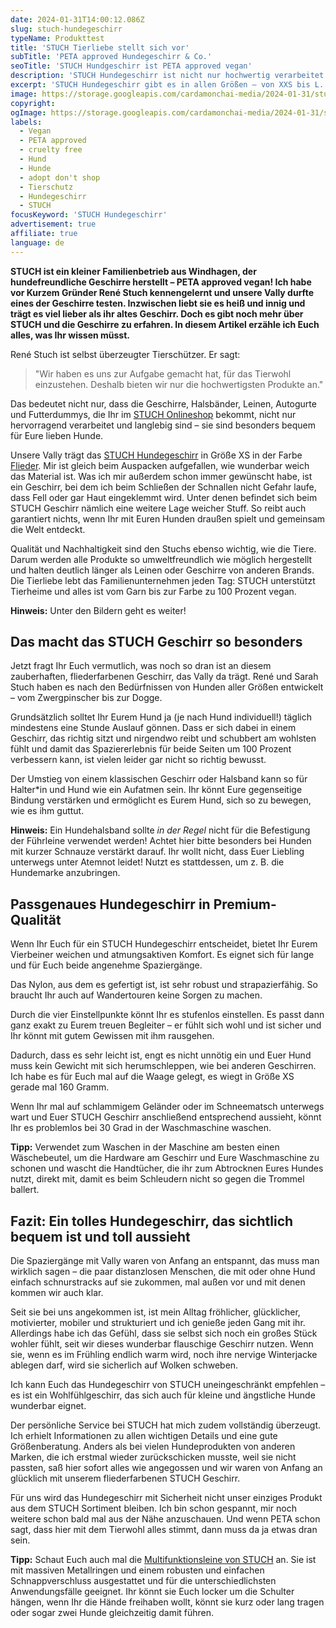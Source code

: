 ```yaml
---
date: 2024-01-31T14:00:12.086Z
slug: stuch-hundegeschirr
typeName: Produkttest
title: 'STUCH Tierliebe stellt sich vor'
subTitle: 'PETA approved Hundegeschirr & Co.'
seoTitle: 'STUCH Hundgeschirr ist PETA approved vegan'
description: 'STUCH Hundegeschirr ist nicht nur hochwertig verarbeitet: Hunde fühlen sich darin wohl! Holt Euch jetzt alle Infos über den tierfreundlichen Familienbetrieb!'
excerpt: 'STUCH Hundegeschirr gibt es in allen Größen – von XXS bis L. Es eignet sich auch für ängstliche und emfindliche Hunde sehr gut, da es nicht nur Sicherheit gibt, sondern auch sehr weich und angenehm zu tragen ist. Ich habe es mir ganz genau angeschaut und gemeinsam mit Vally getestet, ob es wirklich so bequem ist, wie PETA sagt.'
image: https://storage.googleapis.com/cardamonchai-media/2024-01-31/stuch-hundegeschirr-soundsvegan-com-21-jpg-imagine-f8f8f8_84746c_2048_1536/640.webp
copyright:
ogImage: https://storage.googleapis.com/cardamonchai-media/2024-01-31/stuch-hundegeschirr-soundsvegan-com-og-jpg-imagine-f8f8f8_94837a_1200_628/640.webp
labels:
  - Vegan
  - PETA approved
  - cruelty free
  - Hund
  - Hunde
  - adopt don't shop
  - Tierschutz
  - Hundegeschirr
  - STUCH
focusKeyword: 'STUCH Hundegeschirr'
advertisement: true
affiliate: true
language: de
---
```


**STUCH ist ein kleiner Familienbetrieb aus Windhagen, der hundefreundliche Geschirre herstellt – PETA approved vegan! Ich habe vor Kurzem Gründer René Stuch kennengelernt und unsere Vally durfte eines der Geschirre testen. Inzwischen liebt sie es heiß und innig und trägt es viel lieber als ihr altes Geschirr. Doch es gibt noch mehr über STUCH und die Geschirre zu erfahren. In diesem Artikel erzähle ich Euch alles, was Ihr wissen müsst.**

René Stuch ist selbst überzeugter Tierschützer. Er sagt:

> "Wir haben es uns zur Aufgabe gemacht hat, für das Tierwohl einzustehen. Deshalb bieten wir nur die hochwertigsten Produkte an."

Das bedeutet nicht nur, dass die Geschirre, Halsbänder, Leinen, Autogurte und Futterdummys, die Ihr im [STUCH Onlineshop](https://tidd.ly/3HFCtjb) bekommt, nicht nur hervorragend verarbeitet und langlebig sind – sie sind besonders bequem für Eure lieben Hunde.

Unsere Vally trägt das [STUCH Hundegeschirr](https://tidd.ly/3Oo5zr4) in Größe XS in der Farbe [Flieder](https://tidd.ly/3SEYhBJ). Mir ist gleich beim Auspacken aufgefallen, wie wunderbar weich das Material ist. Was ich mir außerdem schon immer gewünscht habe, ist ein Geschirr, bei dem ich beim Schließen der Schnallen nicht Gefahr laufe, dass Fell oder gar Haut eingeklemmt wird. Unter denen befindet sich beim STUCH Geschirr nämlich eine weitere Lage weicher Stuff. So reibt auch garantiert nichts, wenn Ihr mit Euren Hunden draußen spielt und gemeinsam die Welt entdeckt.

Qualität und Nachhaltigkeit sind den Stuchs ebenso wichtig, wie die Tiere. Darum werden alle Produkte so umweltfreundlich wie möglich hergestellt und halten deutlich länger als Leinen oder Geschirre von anderen Brands. Die Tierliebe lebt das Familienunternehmen jeden Tag: STUCH unterstützt Tierheime und alles ist vom Garn bis zur Farbe zu 100 Prozent vegan.

**Hinweis:** Unter den Bildern geht es weiter!

<Gallery name="stuch-hundegeschirr-soundsvegan.com-1" />

## Das macht das STUCH Geschirr so besonders

Jetzt fragt Ihr Euch vermutlich, was noch so dran ist an diesem zauberhaften, fliederfarbenen Geschirr, das Vally da trägt. René und Sarah Stuch haben es nach den Bedürfnissen von Hunden aller Größen entwickelt – vom Zwergpinscher bis zur Dogge.

Grundsätzlich solltet Ihr Eurem Hund ja (je nach Hund individuell!) täglich mindestens eine Stunde Auslauf gönnen. Dass er sich dabei in einem Geschirr, das richtig sitzt und nirgendwo reibt und schubbert am wohlsten fühlt und damit das Spaziererlebnis für beide Seiten um 100 Prozent verbessern kann, ist vielen leider gar nicht so richtig bewusst.

Der Umstieg von einem klassischen Geschirr oder Halsband kann so für Halter\*in und Hund wie ein Aufatmen sein. Ihr könnt Eure gegenseitige Bindung verstärken und ermöglicht es Eurem Hund, sich so zu bewegen, wie es ihm guttut.

**Hinweis:** Ein Hundehalsband sollte _in der Regel_ nicht für die Befestigung der Führleine verwendet werden! Achtet hier bitte besonders bei Hunden mit kurzer Schnauze verstärkt darauf. Ihr wollt nicht, dass Euer Liebling unterwegs unter Atemnot leidet! Nutzt es stattdessen, um z. B. die Hundemarke anzubringen.

## Passgenaues Hundegeschirr in Premium-Qualität

Wenn Ihr Euch für ein STUCH Hundegeschirr entscheidet, bietet Ihr Eurem Vierbeiner weichen und atmungsaktiven Komfort. Es eignet sich für lange und für Euch beide angenehme Spaziergänge.

Das Nylon, aus dem es gefertigt ist, ist sehr robust und strapazierfähig. So braucht Ihr auch auf Wandertouren keine Sorgen zu machen.

Durch die vier Einstellpunkte könnt Ihr es stufenlos einstellen. Es passt dann ganz exakt zu Eurem treuen Begleiter – er fühlt sich wohl und ist sicher und Ihr könnt mit gutem Gewissen mit ihm rausgehen.

Dadurch, dass es sehr leicht ist, engt es nicht unnötig ein und Euer Hund muss kein Gewicht mit sich herumschleppen, wie bei anderen Geschirren. Ich habe es für Euch mal auf die Waage gelegt, es wiegt in Größe XS gerade mal 160 Gramm.

Wenn Ihr mal auf schlammigem Geländer oder im Schneematsch unterwegs wart und Euer STUCH Geschirr anschließend entsprechend aussieht, könnt Ihr es problemlos bei 30 Grad in der Waschmaschine waschen.

**Tipp:** Verwendet zum Waschen in der Maschine am besten einen Wäschebeutel, um die Hardware am Geschirr und Eure Waschmaschine zu schonen und wascht die Handtücher, die ihr zum Abtrocknen Eures Hundes nutzt, direkt mit, damit es beim Schleudern nicht so gegen die Trommel ballert.

## Fazit: Ein tolles Hundegeschirr, das sichtlich bequem ist und toll aussieht

Die Spaziergänge mit Vally waren von Anfang an entspannt, das muss man wirklich sagen – die paar distanzlosen Menschen, die mit oder ohne Hund einfach schnurstracks auf sie zukommen, mal außen vor und mit denen kommen wir auch klar.

Seit sie bei uns angekommen ist, ist mein Alltag fröhlicher, glücklicher, motivierter, mobiler und strukturiert und ich genieße jeden Gang mit ihr. Allerdings habe ich das Gefühl, dass sie selbst sich noch ein großes Stück wohler fühlt, seit wir dieses wunderbar flauschige Geschirr nutzen. Wenn sie, wenn es im Frühling endlich warm wird, noch ihre nervige Winterjacke ablegen darf, wird sie sicherlich auf Wolken schweben.

Ich kann Euch das Hundegeschirr von STUCH uneingeschränkt empfehlen – es ist ein Wohlfühlgeschirr, das sich auch für kleine und ängstliche Hunde wunderbar eignet.

Der persönliche Service bei STUCH hat mich zudem vollständig überzeugt. Ich erhielt Informationen zu allen wichtigen Details und eine gute Größenberatung. Anders als bei vielen Hundeprodukten von anderen Marken, die ich erstmal wieder zurückschicken musste, weil sie nicht passten, saß hier sofort alles wie angegossen und wir waren von Anfang an glücklich mit unserem fliederfarbenen STUCH Geschirr.

Für uns wird das Hundegeschirr mit Sicherheit nicht unser einziges Produkt aus dem STUCH Sortiment bleiben. Ich bin schon gespannt, mir noch weitere schon bald mal aus der Nähe anzuschauen. Und wenn PETA schon sagt, dass hier mit dem Tierwohl alles stimmt, dann muss da ja etwas dran sein.

**Tipp:** Schaut Euch auch mal die [Multifunktionsleine von STUCH](https://tidd.ly/3HDxwaq) an. Sie ist mit massiven Metallringen und einem robusten und einfachen Schnappverschluss ausgestattet und für die unterschiedlichsten Anwendungsfälle geeignet. Ihr könnt sie Euch locker um die Schulter hängen, wenn Ihr die Hände freihaben wollt, könnt sie kurz oder lang tragen oder sogar zwei Hunde gleichzeitig damit führen.

<Gallery name="stuch-hundegeschirr-soundsvegan.com-2" />
